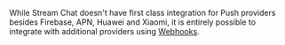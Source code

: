 While Stream Chat doesn't have first class integration for Push providers besides Firebase, APN, Huawei and Xiaomi, it is entirely possible to integrate with additional providers using [Webhooks](https://getstream.io/chat/docs/webhooks_overview/).
